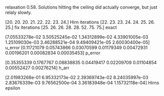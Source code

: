 relaxation 0.58.
Solutions hitting the ceiling did actually converge, but just relaly slowly.

[20. 20. 20. 21. 22. 22. 23. 24.]  Hirn iterations
[22. 23. 23. 24. 24. 25. 26. 25.]  fix iterations
[25. 26. 26. 28. 28. 52. 75. 75.]  exact

[7.05533278e-02 3.50525245e-02 1.34312899e-02 4.33901005e-03 1.25109030e-03 3.46288521e-04 9.49409421e-05 2.60030400e-05] u_error
[0.11721079 0.05743866 0.03070599 0.01179349 0.00472931 0.00196201 0.00082834 0.00035453] p_error

[0.35355339 0.1767767  0.08838835 0.04419417 0.02209709 0.01104854 0.00552427 0.00276214]  h_arr

[2.01983268e-01 6.95332173e-02 2.39369743e-02 8.24035997e-03 2.83676339e-03 9.76562500e-04 3.36183948e-04 1.15732118e-04] Hirns epsilon
